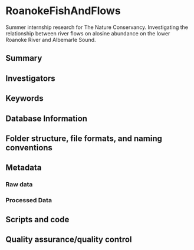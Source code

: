 # RoanokeFishAndFlows
Summer internship research for The Nature Conservancy. Investigating the relationship between river flows on alosine abundance on the lower Roanoke River and Albemarle Sound.

## Summary

## Investigators

## Keywords

## Database Information

## Folder structure, file formats, and naming conventions

## Metadata

### Raw data

### Processed Data

## Scripts and code

## Quality assurance/quality control